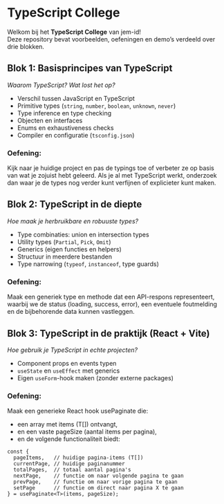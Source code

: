 # TypeScript College

Welkom bij het **TypeScript College** van jem-id!  
Deze repository bevat voorbeelden, oefeningen en demo’s verdeeld over drie blokken.


## **Blok 1: Basisprincipes van TypeScript**

*Waarom TypeScript? Wat lost het op?*

- Verschil tussen JavaScript en TypeScript  
- Primitive types (`string`, `number`, `boolean`, `unknown`, `never`)  
- Type inference en type checking  
- Objecten en interfaces  
- Enums en exhaustiveness checks
- Compiler en configuratie (`tsconfig.json`)

### Oefening:

Kijk naar je huidige project en pas de typings toe of verbeter ze op basis van wat je zojuist hebt geleerd. Als je al met TypeScript werkt, onderzoek dan waar je de types nog verder kunt verfijnen of explicieter kunt maken.

## **Blok 2: TypeScript in de diepte**

*Hoe maak je herbruikbare en robuuste types?*

- Type combinaties: union en intersection types
- Utility types (`Partial`, `Pick`, `Omit`)  
- Generics (eigen functies en helpers)  
- Structuur in meerdere bestanden
- Type narrowing (`typeof`, `instanceof`, type guards)

### Oefening:

Maak een generiek type en methode dat een API-respons representeert, waarbij we de status (loading, success, error), een eventuele foutmelding en de bijbehorende data kunnen vastleggen.


## **Blok 3: TypeScript in de praktijk (React + Vite)**

*Hoe gebruik je TypeScript in echte projecten?*

- Component props en events typen  
- `useState` en `useEffect` met generics  
- Eigen `useForm`-hook maken (zonder externe packages)  

### Oefening:

Maak een generieke React hook usePaginate<T> die:
- een array met items (T[]) ontvangt,
- en een vaste pageSize (aantal items per pagina),
- en de volgende functionaliteit biedt: 

```
const {
  pageItems,   // huidige pagina-items (T[])
  currentPage, // huidige paginanummer
  totalPages,  // totaal aantal pagina's
  nextPage,    // functie om naar volgende pagina te gaan
  prevPage,    // functie om naar vorige pagina te gaan
  setPage      // functie om direct naar pagina X te gaan
} = usePaginate<T>(items, pageSize);
```
